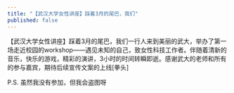```yaml
---
title: "【武汉大学女性讲座】踩着3月的尾巴，我们"
published: false
---
```

【武汉大学女性讲座】踩着3月的尾巴，我们一行人来到美丽的武大，举办了第一场走近校园的workshop——遇见未知的自己，致女性科技工作者。伴随着清新的音乐，快乐的游戏，精彩的演讲，3小时的时间转瞬即逝。感谢武大的老师和所有的参与嘉宾，期待后续宣传文案的上线[拳头]

P.S. 虽然我没有参加，但我会盗图呀